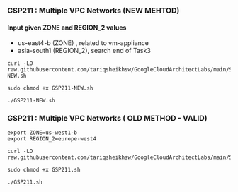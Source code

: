 ### GSP211 :  Multiple VPC Networks (NEW MEHTOD)


#### Input given ZONE and REGION_2 values

* us-east4-b (ZONE) , related to vm-appliance  
* asia-south1 (REGION_2), search end of Task3  

```
curl -LO raw.githubusercontent.com/tariqsheikhsw/GoogleCloudArchitectLabs/main/Solutions/GSP211-NEW.sh

sudo chmod +x GSP211-NEW.sh

./GSP211-NEW.sh
```


### GSP211 :  Multiple VPC Networks ( OLD METHOD - VALID) 

```
export ZONE=us-west1-b
export REGION_2=europe-west4
```

```
curl -LO raw.githubusercontent.com/tariqsheikhsw/GoogleCloudArchitectLabs/main/Solutions/GSP211.sh

sudo chmod +x GSP211.sh

./GSP211.sh
```
